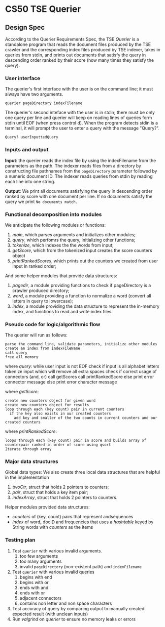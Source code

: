 # CS50 TSE Querier
## Design Spec

According to the Querier Requirements Spec, the TSE *Querier* is a standalone program that reads the document files produced by the TSE crawler and the corresponding index files produced by 
TSE indexer, takes in queries from stdin, and prints out documents that satisfy the query in descending order ranked by their score (how many times they satisfy the query). 

### User interface

The querier's first interface with the user is on the command line; it must always have two arguments.

```
querier pageDirectory indexFilename
```

The querier's second inteface with the user is in stdin; there  must be only one query per line and querier will keep on reading lines of queries form stdin until EOF (when press control d). When the program detects stdin is a terminal, it will prompt the user to enter a query with the message "Query?".

```
Query? userInputtedQuery
```

### Inputs and output

**Input**: the querier reads the index file by using the indexFilename from the parameters as the path.
The indexer reads files from a directory by constructing file pathnames from the `pageDirectory` parameter followed by a numeric document ID.
The indexer reads queries from stdin by reading each line into one string.

**Output**: We print all documents satisfying the query in descending order ranked by score with one document per line. 
If no documents satisfy the query we print `No documents match.`

### Functional decomposition into modules

We anticipate the following modules or functions:

 1. *main*, which parses arguments and initializes other modules;
 2. *query*, which perfomrs the query, initializing other functions;
 3. *tokenize*, which indexes the the words from input;
 4. *getScore*, which from the tokenized input creates the score counters object
 4. *printRankedScores*, which prints out the counters we created from user input in ranked order;

And some helper modules that provide data structures:

 1. *pagedir*, a module providing functions to check if pageDirectory is a crawler produced directory;
 2. *word*, a module providing a function to normalize a word (convert all letters in query to lowercase);
 3. *index*, a module providing the data structure to represent the in-memory index, and functions to read and write index files.

### Pseudo code for logic/algorithmic flow

The querier will run as follows:

    parse the command line, validate parameters, initialize other modules
    create an index from indexFileName
    call query
    free all memory

where *query:*
  while user input is not EOF 
    check if input is all alphabet letters
      tokenize input which will remove all extra spaces
        check if correct usage of connectors (and, or)
          call getScores
          call printRankedScore
        else print error connector message
    else print error character message


where *getScore:*

    create new counters object for given word
    create new counters object for results
    loop through each (key count) pair in current counters
      if the key also exists in our created counters
        add key and smaller of the two counts in current counters and our created counters

where *printRankedScore*:

    loops through each (key count) pair in score and builds array of counterpair ranked in order of score using qsort
    Iterate through array 




### Major data structures

Global data types:
 We also create three local data structures that are helpful in the implementation
 1. *twoCtr*, struct that holds 2 pointers to counters;
 2. *pair*, struct that holds a key item pair;
 3. *indexArray*, struct that holds 2 pointers to counters.

Helper modules provided data structures:
- *counters* of (key, count) pairs that represent andsequences
- *index* of word, docID and frequencies that uses a *hashtable* keyed by String words with *counters* as the items

### Testing plan

1. Test `querier` with various invalid arguments.
    1. too few arguments
    2. too many arguments
    3. invalid `pageDirectory` (non-existent path) and `indexFilename`
2. Test `querier` with various invalid queries
    1. begins with end
    2. begins with or
    3. ends with and
    4. ends with or
    5. adjacent connectors
    6. contains non letter and non space characters
3. Test accuracy of query by comparing output to manually created expected result (with unclean inputs)
4. Run *valgrind* on *querier* to ensure no memory leaks or errors
        
    
